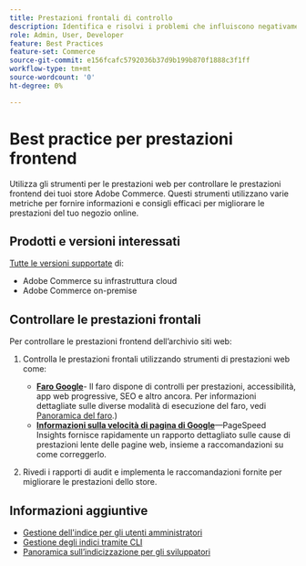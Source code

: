 ```yaml
---
title: Prestazioni frontali di controllo
description: Identifica e risolvi i problemi che influiscono negativamente sulle prestazioni del sito utilizzando strumenti di prestazioni web per controllare le operazioni della vetrina Adobe Commerce.
role: Admin, User, Developer
feature: Best Practices
feature-set: Commerce
source-git-commit: e156fcafc5792036b37d9b199b870f1888c3f1ff
workflow-type: tm+mt
source-wordcount: '0'
ht-degree: 0%

---
```



# Best practice per prestazioni frontend

Utilizza gli strumenti per le prestazioni web per controllare le prestazioni frontend dei tuoi store Adobe Commerce.
Questi strumenti utilizzano varie metriche per fornire informazioni e consigli efficaci per migliorare le prestazioni del tuo negozio online.

## Prodotti e versioni interessati

[Tutte le versioni supportate](../../../release/versions.md) di:

- Adobe Commerce su infrastruttura cloud
- Adobe Commerce on-premise

## Controllare le prestazioni frontali

Per controllare le prestazioni frontend dell’archivio siti web:

1. Controlla le prestazioni frontali utilizzando strumenti di prestazioni web come:

   - **[Faro Google](https://web.dev/measure/)**- Il faro dispone di controlli per prestazioni, accessibilità, app web progressive, SEO e altro ancora. Per informazioni dettagliate sulle diverse modalità di esecuzione del faro, vedi [Panoramica del faro](https://developer.chrome.com/docs/lighthouse/overview).)
   - **[Informazioni sulla velocità di pagina di Google](https://pagespeed.web.dev/)**—PageSpeed Insights fornisce rapidamente un rapporto dettagliato sulle cause di prestazioni lente delle pagine web, insieme a raccomandazioni su come correggerlo.

1. Rivedi i rapporti di audit e implementa le raccomandazioni fornite per migliorare le prestazioni dello store.

## Informazioni aggiuntive

- [Gestione dell&#39;indice per gli utenti amministratori](../../../configuration/cli/manage-indexers.md#configure-indexers)
- [Gestione degli indici tramite CLI](https://experienceleague.adobe.com/docs/commerce-operations/configuration-guide/cli/manage-indexers.html)
- [Panoramica sull’indicizzazione per gli sviluppatori](https://developer.adobe.com/commerce/php/development/components/indexing/)


